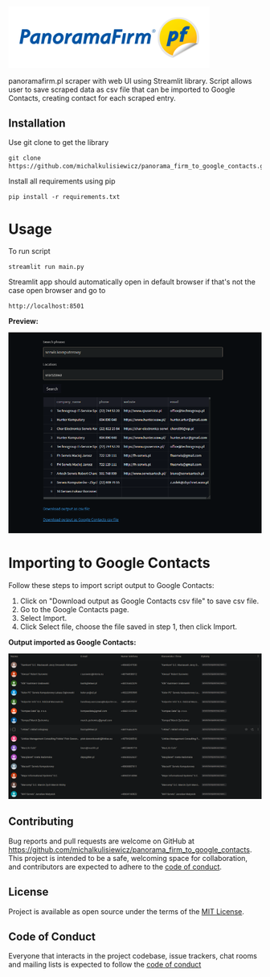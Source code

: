 <img src="misc/logo.png" width="400"/>

panoramafirm.pl scraper with web UI using Streamlit library.
Script allows user to save scraped data as csv file that can be
imported to Google Contacts, creating contact for each scraped entry.

## Installation
Use git clone to get the library
```shell
git clone https://github.com/michalkulisiewicz/panorama_firm_to_google_contacts.git
```
Install all requirements using pip
```shell
pip install -r requirements.txt
```

# Usage
To run script
```shell
streamlit run main.py
```
Streamlit app should automatically open in default browser if that's not the case 
open browser and go to
```shell
http://localhost:8501
```
**Preview:**

<img src="misc/preview1.png" width="650">

# Importing to Google Contacts
Follow these steps to import script output to Google Contacts:
1. Click on "Download output as Google Contacts csv file" to save csv file.
2. Go to the Google Contacts page.
3. Select Import.
4. Click Select file, choose the file saved in step 1, then click Import.

**Output imported as Google Contacts:**

<img src="misc/preview2.png" width="650">



## Contributing

Bug reports and pull requests are welcome on GitHub at https://github.com/michalkulisiewicz/panorama_firm_to_google_contacts. This project is intended to be a safe, welcoming space for collaboration, and contributors are expected to adhere to the [code of conduct](https://github.com/michalkulisiewicz/panorama_firm_to_google_contacts/blob/master/CODE_OF_CONDUCT.md).

## License

Project is available as open source under the terms of the [MIT License](https://opensource.org/licenses/MIT).

## Code of Conduct

Everyone that interacts in the project codebase, issue trackers, chat rooms and mailing lists is expected to follow the [code of conduct](https://github.com/michalkulisiewicz/panorama_firm_to_google_contacts/blob/master/CODE_OF_CONDUCT.md)
